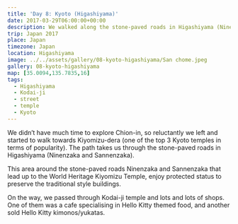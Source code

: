 ```yaml
---
title: 'Day 8: Kyoto (Higashiyama)'
date: 2017-03-29T06:00:00+00:00
description: We walked along the stone-paved roads in Higashiyama (Ninenzaka and Sannenzaka) that lead up to the Kiyomizu Temple.
trip: Japan 2017
place: Japan
timezone: Japan
location: Higashiyama
image: ../../assets/gallery/08-kyoto-higashiyama/San chome.jpeg
gallery: 08-kyoto-higashiyama
map: [35.0094,135.7835,16]
tags:
  - Higashiyama
  - Kodai-ji
  - street
  - temple
  - Kyoto
---
```

We didn’t have much time to explore Chion-in, so reluctantly we left and started to walk towards Kiyomizu-dera (one of the top 3 Kyoto temples in terms of popularity). The path takes us through the stone-paved roads in Higashiyama (Ninenzaka and Sannenzaka).

This area around the stone-paved roads Ninenzaka and Sannenzaka that lead up to the World Heritage Kiyomizu Temple, enjoy protected status to preserve the traditional style buildings.

On the way, we passed through Kodai-ji temple and lots and lots of shops. One of them was a cafe specialising in Hello Kitty themed food, and another sold Hello Kitty kimonos/yukatas.
